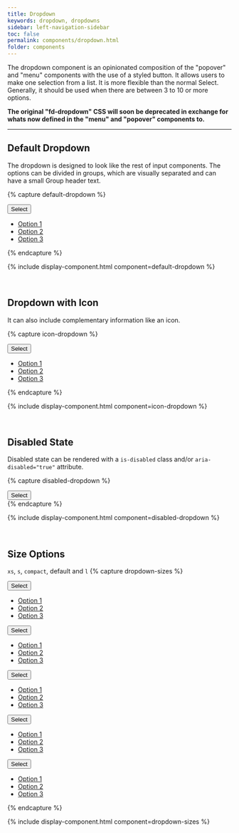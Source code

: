 ```yaml
---
title: Dropdown
keywords: dropdown, dropdowns
sidebar: left-navigation-sidebar
toc: false
permalink: components/dropdown.html
folder: components
---
```


The dropdown component is an opinionated composition of the "popover" and "menu" components with the use of a styled button. It allows users to make one selection from a list. It is more flexible than the normal Select. Generally, it should be used when there are between 3 to 10 or more options.

<b>The original "fd-dropdown" CSS will soon be deprecated in exchange for whats now defined in the "menu" and "popover" components to.</b>

<hr />

## Default Dropdown

The dropdown is designed to look like the rest of input components. The options can be divided in groups, which are visually separated and can have a small Group header text.

{% capture default-dropdown %}
<div class="fd-popover">
    <div class="fd-popover__control">
        <button class="fd-dropdown__control fd-button--toolbar" aria-controls="PMiPS427" aria-expanded="false" aria-haspopup="true">
            Select
        </button>
    </div>
    <div class="fd-popover__body" aria-hidden="true" id="PMiPS427">
        <nav class="fd-menu">
            <ul class="fd-menu__list">
                <li><a href="#" class="fd-menu__item">Option 1</a></li>
                <li><a href="#" class="fd-menu__item">Option 2</a></li>
                <li><a href="#" class="fd-menu__item">Option 3</a></li>
            </ul>
        </nav>
    </div>
</div>
{% endcapture %}

{% include display-component.html component=default-dropdown %}

<br />

## Dropdown with Icon

It can also include complementary information like an icon.

{% capture icon-dropdown %}
<div class="fd-popover">
    <div class="fd-popover__control">
        <button class="fd-dropdown__control fd-button--toolbar sap-icon--filter" aria-controls="PeoijrS427" aria-expanded="false" aria-haspopup="true">
            Select
        </button>
    </div>
    <div class="fd-popover__body" aria-hidden="true" id="PeoijrS427">
        <nav class="fd-menu">
            <ul class="fd-menu__list">
                <li><a href="#" class="fd-menu__item">Option 1</a></li>
                <li><a href="#" class="fd-menu__item">Option 2</a></li>
                <li><a href="#" class="fd-menu__item">Option 3</a></li>
            </ul>
        </nav>
    </div>
</div>
{% endcapture %}

{% include display-component.html component=icon-dropdown %}

<br />

## Disabled State

Disabled state can be rendered with a `is-disabled` class and/or `aria-disabled="true"` attribute.

{% capture disabled-dropdown %}
<div class="fd-popover">
    <div class="fd-popover__control">
        <button class="fd-dropdown__control fd-button--toolbar sap-icon--filter is-disabled" aria-controls="Cz0R9591" aria-expanded="false" aria-haspopup="true" aria-disabled="true">
            Select
        </button>
    </div>
</div>
{% endcapture %}

{% include display-component.html component=disabled-dropdown %}

<br>

## Size Options
`xs`, `s`, `compact`, default and `l`
{% capture dropdown-sizes %}
<div class="fd-popover">
    <div class="fd-popover__control">
        <button class="fd-dropdown__control fd-button--toolbar fd-button--xs" aria-controls="ruf90aus" aria-expanded="false" aria-haspopup="true">
            Select
        </button>
    </div>
    <div class="fd-popover__body" aria-hidden="true" id="ruf90aus">
        <nav class="fd-menu">
            <ul class="fd-menu__list">
                <li><a href="#" class="fd-menu__item">Option 1</a></li>
                <li><a href="#" class="fd-menu__item">Option 2</a></li>
                <li><a href="#" class="fd-menu__item">Option 3</a></li>
            </ul>
        </nav>
    </div>
</div>

<div class="fd-popover">
    <div class="fd-popover__control">
        <button class="fd-dropdown__control fd-button--toolbar fd-button--s" aria-controls="asd9i" aria-expanded="false" aria-haspopup="true">
            Select
        </button>
    </div>
    <div class="fd-popover__body" aria-hidden="true" id="asd9i">
        <nav class="fd-menu">
            <ul class="fd-menu__list">
                <li><a href="#" class="fd-menu__item">Option 1</a></li>
                <li><a href="#" class="fd-menu__item">Option 2</a></li>
                <li><a href="#" class="fd-menu__item">Option 3</a></li>
            </ul>
        </nav>
    </div>
</div>

<div class="fd-popover">
    <div class="fd-popover__control">
        <button class="fd-dropdown__control fd-button--toolbar fd-button--compact" aria-controls="alksd0" aria-expanded="false" aria-haspopup="true">
            Select
        </button>
    </div>
    <div class="fd-popover__body" aria-hidden="true" id="alksd0">
        <nav class="fd-menu">
            <ul class="fd-menu__list">
                <li><a href="#" class="fd-menu__item">Option 1</a></li>
                <li><a href="#" class="fd-menu__item">Option 2</a></li>
                <li><a href="#" class="fd-menu__item">Option 3</a></li>
            </ul>
        </nav>
    </div>
</div>

<div class="fd-popover">
    <div class="fd-popover__control">
        <button class="fd-dropdown__control fd-button--toolbar" aria-controls="aklsjd90" aria-expanded="false" aria-haspopup="true">
            Select
        </button>
    </div>
    <div class="fd-popover__body" aria-hidden="true" id="aklsjd90">
        <nav class="fd-menu">
            <ul class="fd-menu__list">
                <li><a href="#" class="fd-menu__item">Option 1</a></li>
                <li><a href="#" class="fd-menu__item">Option 2</a></li>
                <li><a href="#" class="fd-menu__item">Option 3</a></li>
            </ul>
        </nav>
    </div>
</div>

<div class="fd-popover">
    <div class="fd-popover__control">
        <button class="fd-dropdown__control fd-button--toolbar fd-button--l" aria-controls="vb4jkbkj" aria-expanded="false" aria-haspopup="true">
            Select
        </button>
    </div>
    <div class="fd-popover__body" aria-hidden="true" id="vb4jkbkj">
        <nav class="fd-menu">
            <ul class="fd-menu__list">
                <li><a href="#" class="fd-menu__item">Option 1</a></li>
                <li><a href="#" class="fd-menu__item">Option 2</a></li>
                <li><a href="#" class="fd-menu__item">Option 3</a></li>
            </ul>
        </nav>
    </div>
</div>
{% endcapture %}

{% include display-component.html component=dropdown-sizes %}
